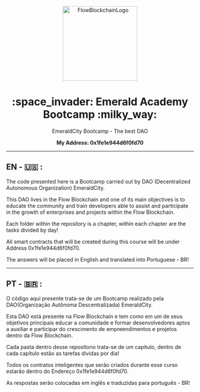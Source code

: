 
<div align="center"> 
  <img  width="200" alt="FlowBlockchainLogo" justify-content="center" src="https://cryptologos.cc/logos/flow-flow-logo.png">
  <h1> :space_invader: Emerald Academy Bootcamp :milky_way: </h1>
  <p>EmeraldCity Bootcamp - The best DAO</p>
  <p> <strong> My Address:  0x1fe1e944d6f0fd70 </strong> </p>
</div>

-----------------------------------------------------------------------------------------------------------------------------------------------------------

<h2> EN - 🇺🇸 :</h2>


The code presented here is a Bootcamp carried out by DAO (Decentralized Autonomous Organization) EmeraldCity.

This DAO lives in the Flow Blockchain and one of its main objectives is to educate the community and train developers able to assist and participate in the growth of enterprises and projects within the Flow Blockchain.

Each folder within the repository is a chapter, within each chapter are the tasks divided by day!

All smart contracts that will be created during this course will be under Address 0x1fe1e944d6f0fd70.

The answers will be placed in English and translated into Portuguese - BR!
  

-----------------------------------------------------------------------------------------------------------------------------------------------------------

<h2> PT - 🇧🇷 : </h2>

O código aqui presente trata-se de um Bootcamp realizado pela DAO(Organização Autônoma Descentralizada) EmeraldCity.

Esta DAO está presente na Flow Blockchain e tem como em um de seus objetivos principais educar a comunidade e formar desenvolvedores aptos a auxiliar e participar do crescimento de empreendimentos e projetos dentro da Flow Blockchain. 

Cada pasta dentro desse reposítorio trata-se de um capítulo, dentro de cada capítulo estão as tarefas dividas por dia! 

Todos os contratos inteligentes que serão criados durante esse curso estarão dentro do Endereço 0x1fe1e944d6f0fd70.

As respostas serão colocadas em inglês e traduzidas para português - BR! 
